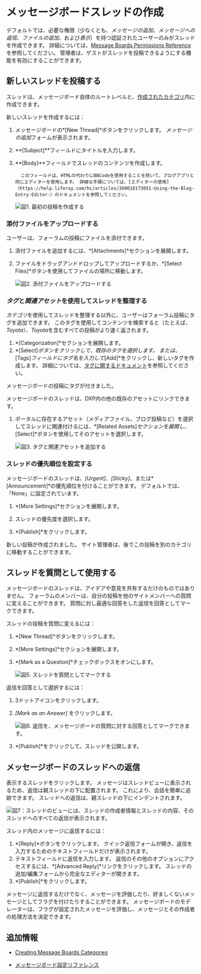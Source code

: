 # メッセージボードスレッドの作成

デフォルトでは、必要な権限（少なくとも、*メッセージの追加*、*メッセージへの返信*、*ファイルの追加*、および*表示*）を持つ認証されたユーザーのみがスレッドを作成できます。 詳細については、[Message Boards Permissions Reference](./message-boards-permissions-reference.md)を参照してください。 管理者は、ゲストがスレッドを投稿できるようにする機能を有効にすることができます。

## 新しいスレッドを投稿する

スレッドは、メッセージボード自体のルートレベルと、[作成されたカテゴリ](./creating-message-boards-categories.md)内に作成できます。

新しいスレッドを作成するには：

1.  メッセージボードの*[New Thread]*ボタンをクリックします。 *メッセージの追加*フォームが表示されます。

2.  **[Subject]**フィールドにタイトルを入力します。

3.  **[Body]**フィールドでスレッドのコンテンツを作成します。

    ``` note::
      このフィールドは、HTMLの代わりにBBCodeを使用することを除いて、ブログアプリと同じエディターを使用します。 詳細な手順については、[エディターの使用]（https://help.liferay.com/hc/articles/360018173051-Using-the-Blog-Entry-Editor-）のドキュメントを参照してください。
    ```

    ![図1. 最初の投稿を作成する](./creating-message-boards-threads/images/01.png)

### 添付ファイルをアップロードする

ユーザーは、フォーラムの投稿にファイルを添付できます。

1.  添付ファイルを追加するには、*[Attachments]*セクションを展開します。

2.  ファイルをドラッグアンドドロップしてアップロードするか、*[Select Files]*ボタンを使用してファイルの場所に移動します。

    ![図2. 添付ファイルをアップロードする](./creating-message-boards-threads/images/03.png)

### *タグ*と*関連アセット*を使用してスレッドを整理する

*カテゴリ*を使用してスレッドを整理する以外に、ユーザーはフォーラム投稿にタグを追加できます。 このタグを使用してコンテンツを検索すると（たとえば、*Toyota*）、*Toyota*を含むすべての投稿がより速く返されます。

1.  *[Categorization]*セクションを展開します。
2.  *[Select]*ボタンをクリックして、既存のタグを選択します。 または、*[Tags]*フィールドにタグ名を入力して*[Add]*をクリックし、新しいタグを作成します。 詳細については、[タグに関するドキュメント](https://help.liferay.com/hc/articles/360028820472-Tagging-Content)を参照してください。

メッセージボードの投稿にタグが付きました。

メッセージボードのスレッドは、DXP内の他の既存のアセットにリンクできます。

1.  ポータルに存在するアセット（メディアファイル、ブログ投稿など）を選択してスレッドに関連付けるには、*[Related Assets]*セクションを展開し、*[Select]*ボタンを使用してそのアセットを選択します。

    ![図3. タグと関連アセットを追加する](./creating-message-boards-threads/images/04.png)

### スレッドの優先順位を設定する

メッセージボードのスレッドは、*[Urgent]*、*[Sticky]*、または*[Announcement]*の優先順位を付けることができます。 デフォルトでは、「None」に設定されています。

1.  *[More Settings]*セクションを展開します。
    
     <!-- Broken Image Link ![Figure 4. Setting a thread priority](./creating-message-boards-threads/images/07.png) -->

2.  スレッドの優先度を選択します。

3.  *[Publish]*をクリックします。

新しい投稿が作成されました。 サイト管理者は、後でこの投稿を別のカテゴリに移動することができます。

## スレッドを質問として使用する

メッセージボードのスレッドは、アイデアや意見を共有するだけのものではありません。 フォーラムのメンバーは、自分の投稿を他のサイトメンバーへの質問に変えることができます。 質問に対し最適な回答をした返信を回答としてマークできます。

スレッドの投稿を質問に変えるには：

1.  *[New Thread]*ボタンをクリックします。

2.  *[More Settings]*セクションを展開します。

3.  *[Mark as a Question]*チェックボックスをオンにします。

    ![図5. スレッドを質問としてマークする](./creating-message-boards-threads/images/05.png)

返信を回答として選択するには：

1.  3ドットアイコンをクリックします。

2.  *[Mark as an Answer]* をクリックします。

    ![図6. 返信を、メッセージボードの質問に対する回答としてマークできます。](./creating-message-boards-threads/images/02.png)

3.  *[Publish]*をクリックして、スレッドを公開します。

## メッセージボードのスレッドへの返信

表示するスレッドをクリックします。 メッセージはスレッドビューに表示されるため、返信は親スレッドの下に配置されます。 これにより、会話を簡単に追跡できます。 スレッドへの返信は、親スレッドの下にインデントされます。

![図7：スレッドのビューには、スレッドの作成者情報とスレッドの内容、そのスレッドへのすべての返信が表示されます。](./creating-message-boards-threads/images/06.png)

スレッド内のメッセージに返信するには：

1.  *[Reply]*ボタンをクリックします。 クイック返信フォームが開き、返信を入力するためのテキストフィールドだけが表示されます。
2.  テキストフィールドに返信を入力します。 返信のその他のオプションにアクセスするには、*[Advanced Reply]*リンクをクリックします。 スレッドの追加/編集フォームから完全なエディターが開きます。
3.  *[Publish]*をクリックします。

メッセージに返信するだけでなく、メッセージを評価したり、好ましくないメッセージとしてフラグを付けたりすることができます。 メッセージボードのモデレーターは、フラグが設定されたメッセージを評価し、メッセージとその作成者の処理方法を決定できます。

## 追加情報

  - [Creating Message Boards Categories](./creating-message-boards-categories.md)

<!-- Is there a placeholder for an article on "Enabling User Mentions for Collaboration Applications"? This should be link to a placeholder.
* User can [mention other users](https://help.liferay.com/hc/en-us/articles/360028720892-Mentioning-Users) by entering the `@` character and their user name.
-->

  - [メッセージボード設定リファレンス](./message-boards-configuration-reference.md)

